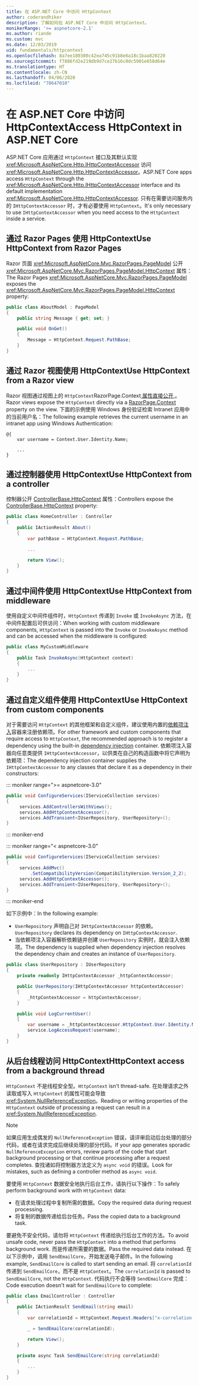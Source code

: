 ```yaml
---
title: 在 ASP.NET Core 中访问 HttpContext
author: coderandhiker
description: 了解如何在 ASP.NET Core 中访问 HttpContext。
monikerRange: '>= aspnetcore-2.1'
ms.author: riande
ms.custom: mvc
ms.date: 12/03/2019
uid: fundamentals/httpcontext
ms.openlocfilehash: 8a7ee180380c42ea745c91b8e6a18c1baa820220
ms.sourcegitcommit: f7886fd2e219db9d7ce27b16c0dc5901e658d64e
ms.translationtype: HT
ms.contentlocale: zh-CN
ms.lasthandoff: 04/06/2020
ms.locfileid: "78647010"
---
```

# <a name="access-httpcontext-in-aspnet-core"></a><span data-ttu-id="0f57a-103">在 ASP.NET Core 中访问 HttpContext</span><span class="sxs-lookup"><span data-stu-id="0f57a-103">Access HttpContext in ASP.NET Core</span></span>

<span data-ttu-id="0f57a-104">ASP.NET Core 应用通过 `HttpContext` 接口及其默认实现 <xref:Microsoft.AspNetCore.Http.IHttpContextAccessor> 访问 <xref:Microsoft.AspNetCore.Http.HttpContextAccessor>。</span><span class="sxs-lookup"><span data-stu-id="0f57a-104">ASP.NET Core apps access `HttpContext` through the <xref:Microsoft.AspNetCore.Http.IHttpContextAccessor> interface and its default implementation <xref:Microsoft.AspNetCore.Http.HttpContextAccessor>.</span></span> <span data-ttu-id="0f57a-105">只有在需要访问服务内的 `IHttpContextAccessor` 时，才有必要使用 `HttpContext`。</span><span class="sxs-lookup"><span data-stu-id="0f57a-105">It's only necessary to use `IHttpContextAccessor` when you need access to the `HttpContext` inside a service.</span></span>

## <a name="use-httpcontext-from-razor-pages"></a><span data-ttu-id="0f57a-106">通过 Razor Pages 使用 HttpContext</span><span class="sxs-lookup"><span data-stu-id="0f57a-106">Use HttpContext from Razor Pages</span></span>

<span data-ttu-id="0f57a-107">Razor 页面 <xref:Microsoft.AspNetCore.Mvc.RazorPages.PageModel> 公开 <xref:Microsoft.AspNetCore.Mvc.RazorPages.PageModel.HttpContext> 属性：</span><span class="sxs-lookup"><span data-stu-id="0f57a-107">The Razor Pages <xref:Microsoft.AspNetCore.Mvc.RazorPages.PageModel> exposes the <xref:Microsoft.AspNetCore.Mvc.RazorPages.PageModel.HttpContext> property:</span></span>

```csharp
public class AboutModel : PageModel
{
    public string Message { get; set; }

    public void OnGet()
    {
        Message = HttpContext.Request.PathBase;
    }
}
```

## <a name="use-httpcontext-from-a-razor-view"></a><span data-ttu-id="0f57a-108">通过 Razor 视图使用 HttpContext</span><span class="sxs-lookup"><span data-stu-id="0f57a-108">Use HttpContext from a Razor view</span></span>

<span data-ttu-id="0f57a-109">Razor 视图通过视图上的 `HttpContext`RazorPage.Context[ 属性直接公开 ](xref:Microsoft.AspNetCore.Mvc.Razor.RazorPage.Context)。</span><span class="sxs-lookup"><span data-stu-id="0f57a-109">Razor views expose the `HttpContext` directly via a [RazorPage.Context](xref:Microsoft.AspNetCore.Mvc.Razor.RazorPage.Context) property on the view.</span></span> <span data-ttu-id="0f57a-110">下面的示例使用 Windows 身份验证检索 Intranet 应用中的当前用户名：</span><span class="sxs-lookup"><span data-stu-id="0f57a-110">The following example retrieves the current username in an intranet app using Windows Authentication:</span></span>

```cshtml
@{
    var username = Context.User.Identity.Name;
    
    ...
}
```

## <a name="use-httpcontext-from-a-controller"></a><span data-ttu-id="0f57a-111">通过控制器使用 HttpContext</span><span class="sxs-lookup"><span data-stu-id="0f57a-111">Use HttpContext from a controller</span></span>

<span data-ttu-id="0f57a-112">控制器公开 [ControllerBase.HttpContext](xref:Microsoft.AspNetCore.Mvc.ControllerBase.HttpContext) 属性：</span><span class="sxs-lookup"><span data-stu-id="0f57a-112">Controllers expose the [ControllerBase.HttpContext](xref:Microsoft.AspNetCore.Mvc.ControllerBase.HttpContext) property:</span></span>

```csharp
public class HomeController : Controller
{
    public IActionResult About()
    {
        var pathBase = HttpContext.Request.PathBase;

        ...

        return View();
    }
}
```

## <a name="use-httpcontext-from-middleware"></a><span data-ttu-id="0f57a-113">通过中间件使用 HttpContext</span><span class="sxs-lookup"><span data-stu-id="0f57a-113">Use HttpContext from middleware</span></span>

<span data-ttu-id="0f57a-114">使用自定义中间件组件时，`HttpContext` 传递到 `Invoke` 或 `InvokeAsync` 方法，在中间件配置后可供访问：</span><span class="sxs-lookup"><span data-stu-id="0f57a-114">When working with custom middleware components, `HttpContext` is passed into the `Invoke` or `InvokeAsync` method and can be accessed when the middleware is configured:</span></span>

```csharp
public class MyCustomMiddleware
{
    public Task InvokeAsync(HttpContext context)
    {
        ...
    }
}
```

## <a name="use-httpcontext-from-custom-components"></a><span data-ttu-id="0f57a-115">通过自定义组件使用 HttpContext</span><span class="sxs-lookup"><span data-stu-id="0f57a-115">Use HttpContext from custom components</span></span>

<span data-ttu-id="0f57a-116">对于需要访问 `HttpContext` 的其他框架和自定义组件，建议使用内置的[依赖项注入](xref:fundamentals/dependency-injection)容器来注册依赖项。</span><span class="sxs-lookup"><span data-stu-id="0f57a-116">For other framework and custom components that require access to `HttpContext`, the recommended approach is to register a dependency using the built-in [dependency injection](xref:fundamentals/dependency-injection) container.</span></span> <span data-ttu-id="0f57a-117">依赖项注入容器向任意类提供 `IHttpContextAccessor`，以供类在自己的构造函数中将它声明为依赖项：</span><span class="sxs-lookup"><span data-stu-id="0f57a-117">The dependency injection container supplies the `IHttpContextAccessor` to any classes that declare it as a dependency in their constructors:</span></span>

::: moniker range=">= aspnetcore-3.0"

```csharp
public void ConfigureServices(IServiceCollection services)
{
     services.AddControllersWithViews();
     services.AddHttpContextAccessor();
     services.AddTransient<IUserRepository, UserRepository>();
}
```

::: moniker-end

::: moniker range="< aspnetcore-3.0"

```csharp
public void ConfigureServices(IServiceCollection services)
{
     services.AddMvc()
         .SetCompatibilityVersion(CompatibilityVersion.Version_2_2);
     services.AddHttpContextAccessor();
     services.AddTransient<IUserRepository, UserRepository>();
}
```

::: moniker-end

<span data-ttu-id="0f57a-118">如下示例中：</span><span class="sxs-lookup"><span data-stu-id="0f57a-118">In the following example:</span></span>

* <span data-ttu-id="0f57a-119">`UserRepository` 声明自己对 `IHttpContextAccessor` 的依赖。</span><span class="sxs-lookup"><span data-stu-id="0f57a-119">`UserRepository` declares its dependency on `IHttpContextAccessor`.</span></span>
* <span data-ttu-id="0f57a-120">当依赖项注入容器解析依赖链并创建 `UserRepository` 实例时，就会注入依赖项。</span><span class="sxs-lookup"><span data-stu-id="0f57a-120">The dependency is supplied when dependency injection resolves the dependency chain and creates an instance of `UserRepository`.</span></span>

```csharp
public class UserRepository : IUserRepository
{
    private readonly IHttpContextAccessor _httpContextAccessor;

    public UserRepository(IHttpContextAccessor httpContextAccessor)
    {
        _httpContextAccessor = httpContextAccessor;
    }

    public void LogCurrentUser()
    {
        var username = _httpContextAccessor.HttpContext.User.Identity.Name;
        service.LogAccessRequest(username);
    }
}
```

## <a name="httpcontext-access-from-a-background-thread"></a><span data-ttu-id="0f57a-121">从后台线程访问 HttpContext</span><span class="sxs-lookup"><span data-stu-id="0f57a-121">HttpContext access from a background thread</span></span>

<span data-ttu-id="0f57a-122">`HttpContext` 不是线程安全型。</span><span class="sxs-lookup"><span data-stu-id="0f57a-122">`HttpContext` isn't thread-safe.</span></span> <span data-ttu-id="0f57a-123">在处理请求之外读取或写入 `HttpContext` 的属性可能会导致 <xref:System.NullReferenceException>。</span><span class="sxs-lookup"><span data-stu-id="0f57a-123">Reading or writing properties of the `HttpContext` outside of processing a request can result in a <xref:System.NullReferenceException>.</span></span>

> [!NOTE]
> <span data-ttu-id="0f57a-124">如果应用生成偶发的 `NullReferenceException` 错误，请评审启动后台处理的部分代码，或者在请求完成后继续处理的部分代码。</span><span class="sxs-lookup"><span data-stu-id="0f57a-124">If your app generates sporadic `NullReferenceException` errors, review parts of the code that start background processing or that continue processing after a request completes.</span></span> <span data-ttu-id="0f57a-125">查找诸如将控制器方法定义为 `async void` 的错误。</span><span class="sxs-lookup"><span data-stu-id="0f57a-125">Look for mistakes, such as defining a controller method as `async void`.</span></span>

<span data-ttu-id="0f57a-126">要使用 `HttpContext` 数据安全地执行后台工作，请执行以下操作：</span><span class="sxs-lookup"><span data-stu-id="0f57a-126">To safely perform background work with `HttpContext` data:</span></span>

* <span data-ttu-id="0f57a-127">在请求处理过程中复制所需的数据。</span><span class="sxs-lookup"><span data-stu-id="0f57a-127">Copy the required data during request processing.</span></span>
* <span data-ttu-id="0f57a-128">将复制的数据传递给后台任务。</span><span class="sxs-lookup"><span data-stu-id="0f57a-128">Pass the copied data to a background task.</span></span>

<span data-ttu-id="0f57a-129">要避免不安全代码，请勿将 `HttpContext` 传递给执行后台工作的方法。</span><span class="sxs-lookup"><span data-stu-id="0f57a-129">To avoid unsafe code, never pass the `HttpContext` into a method that performs background work.</span></span> <span data-ttu-id="0f57a-130">而是传递所需要的数据。</span><span class="sxs-lookup"><span data-stu-id="0f57a-130">Pass the required data instead.</span></span> <span data-ttu-id="0f57a-131">在以下示例中，调用 `SendEmailCore`，开始发送电子邮件。</span><span class="sxs-lookup"><span data-stu-id="0f57a-131">In the following example, `SendEmailCore` is called to start sending an email.</span></span> <span data-ttu-id="0f57a-132">将 `correlationId` 传递到 `SendEmailCore`，而不是 `HttpContext`。</span><span class="sxs-lookup"><span data-stu-id="0f57a-132">The `correlationId` is passed to `SendEmailCore`, not the `HttpContext`.</span></span> <span data-ttu-id="0f57a-133">代码执行不会等待 `SendEmailCore` 完成：</span><span class="sxs-lookup"><span data-stu-id="0f57a-133">Code execution doesn't wait for `SendEmailCore` to complete:</span></span>

```csharp
public class EmailController : Controller
{
    public IActionResult SendEmail(string email)
    {
        var correlationId = HttpContext.Request.Headers["x-correlation-id"].ToString();

        _ = SendEmailCore(correlationId);

        return View();
    }

    private async Task SendEmailCore(string correlationId)
    {
        ...
    }
}
